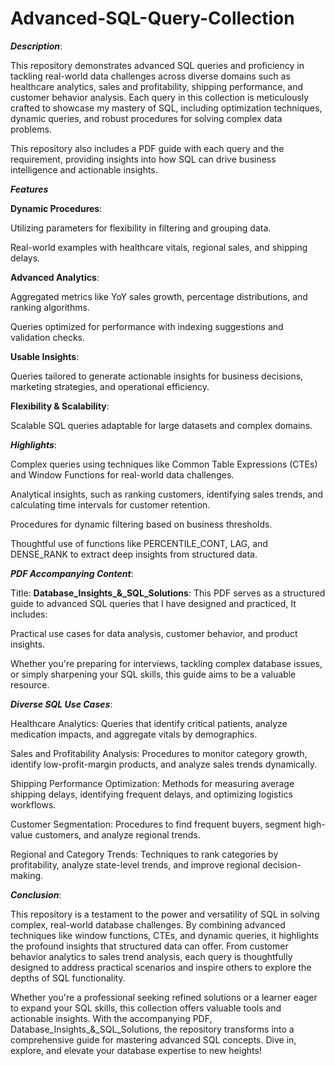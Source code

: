 # Advanced-SQL-Query-Collection


***Description***:

This repository demonstrates advanced SQL queries and proficiency in tackling real-world data challenges across diverse domains such as healthcare analytics, sales and profitability, shipping performance, and customer behavior analysis. Each query in this collection is meticulously crafted to showcase my mastery of SQL, including optimization techniques, dynamic queries, and robust procedures for solving complex data problems.

This repository also includes a PDF guide with each query and the requirement, providing insights into how SQL can drive business intelligence and actionable insights.

***Features***


**Dynamic Procedures**: 

Utilizing parameters for flexibility in filtering and grouping data.

Real-world examples with healthcare vitals, regional sales, and shipping delays.

**Advanced Analytics**: 

Aggregated metrics like YoY sales growth, percentage distributions, and ranking algorithms.

Queries optimized for performance with indexing suggestions and validation checks.

**Usable Insights**:

Queries tailored to generate actionable insights for business decisions, marketing strategies, and operational efficiency.

**Flexibility & Scalability**:

Scalable SQL queries adaptable for large datasets and complex domains.


***Highlights***:


Complex queries using techniques like Common Table Expressions (CTEs) and Window Functions for real-world data challenges.

Analytical insights, such as ranking customers, identifying sales trends, and calculating time intervals for customer retention.

Procedures for dynamic filtering based on business thresholds.

Thoughtful use of functions like PERCENTILE_CONT, LAG, and DENSE_RANK to extract deep insights from structured data.


***PDF Accompanying Content***: 


Title: **Database_Insights_&_SQL_Solutions**: This PDF serves as a structured guide to advanced SQL queries that I have designed and practiced, It includes:

Practical use cases for data analysis, customer behavior, and product insights.

Whether you're preparing for interviews, tackling complex database issues, or simply sharpening your SQL skills, this guide aims to be a valuable resource.


***Diverse SQL Use Cases***:


Healthcare Analytics: Queries that identify critical patients, analyze medication impacts, and aggregate vitals by demographics.

Sales and Profitability Analysis: Procedures to monitor category growth, identify low-profit-margin products, and analyze sales trends dynamically.

Shipping Performance Optimization: Methods for measuring average shipping delays, identifying frequent delays, and optimizing logistics workflows.

Customer Segmentation: Procedures to find frequent buyers, segment high-value customers, and analyze regional trends.

Regional and Category Trends: Techniques to rank categories by profitability, analyze state-level trends, and improve regional decision-making.


***Conclusion***:


This repository is a testament to the power and versatility of SQL in solving complex, real-world database challenges. By combining advanced techniques like window functions, CTEs, and dynamic queries, it highlights the profound insights that structured data can offer. From customer behavior analytics to sales trend analysis, each query is thoughtfully designed to address practical scenarios and inspire others to explore the depths of SQL functionality.

Whether you're a professional seeking refined solutions or a learner eager to expand your SQL skills, this collection offers valuable tools and actionable insights. With the accompanying PDF, Database_Insights_&_SQL_Solutions, the repository transforms into a comprehensive guide for mastering advanced SQL concepts. Dive in, explore, and elevate your database expertise to new heights!
